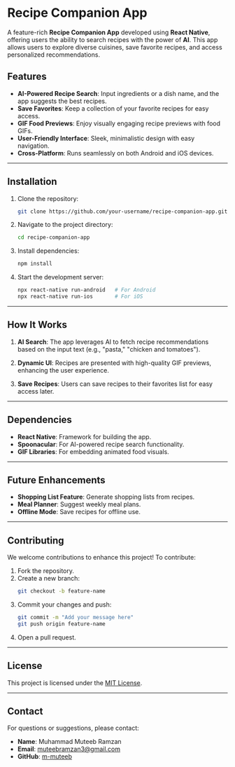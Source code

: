 # Recipe Companion App

A feature-rich **Recipe Companion App** developed using **React Native**, offering users the ability to search recipes with the power of **AI**. This app allows users to explore diverse cuisines, save favorite recipes, and access personalized recommendations.

## Features

- **AI-Powered Recipe Search**: Input ingredients or a dish name, and the app suggests the best recipes.
- **Save Favorites**: Keep a collection of your favorite recipes for easy access.
- **GIF Food Previews**: Enjoy visually engaging recipe previews with food GIFs.
- **User-Friendly Interface**: Sleek, minimalistic design with easy navigation.
- **Cross-Platform**: Runs seamlessly on both Android and iOS devices.

---

## Installation

1. Clone the repository:

   ```bash
   git clone https://github.com/your-username/recipe-companion-app.git
   ```

2. Navigate to the project directory:

   ```bash
   cd recipe-companion-app
   ```

3. Install dependencies:

   ```bash
   npm install
   ```

4. Start the development server:

   ```bash
   npx react-native run-android   # For Android
   npx react-native run-ios       # For iOS
   ```

---


## How It Works

1. **AI Search**: The app leverages AI to fetch recipe recommendations based on the input text (e.g., "pasta," "chicken and tomatoes").

2. **Dynamic UI**: Recipes are presented with high-quality GIF previews, enhancing the user experience.

3. **Save Recipes**: Users can save recipes to their favorites list for easy access later.

---

## Dependencies

- **React Native**: Framework for building the app.
- **Spoonacular**: For AI-powered recipe search functionality.
- **GIF Libraries**: For embedding animated food visuals.

---


## Future Enhancements

- **Shopping List Feature**: Generate shopping lists from recipes.
- **Meal Planner**: Suggest weekly meal plans.
- **Offline Mode**: Save recipes for offline use.

---

## Contributing

We welcome contributions to enhance this project! To contribute:

1. Fork the repository.
2. Create a new branch:
   ```bash
   git checkout -b feature-name
   ```
3. Commit your changes and push:
   ```bash
   git commit -m "Add your message here"
   git push origin feature-name
   ```
4. Open a pull request.

---

## License

This project is licensed under the [MIT License](LICENSE).

---

## Contact

For questions or suggestions, please contact:

- **Name**: Muhammad Muteeb Ramzan
- **Email**: muteebramzan3@gmail.com
- **GitHub**: [m-muteeb](https://github.com/m-muteeb)

